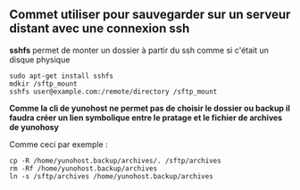 ## Commet utiliser pour sauvegarder sur un serveur distant avec une connexion ssh

**sshfs** permet de monter un dossier à partir du ssh comme si c'était un disque physique
```
sudo apt-get install sshfs
mdkir /sftp_mount
sshfs user@example.com:/remote/directory /sftp_mount
```

**Comme la cli de yunohost ne permet pas de choisir le dossier ou backup il faudra créer un lien symbolique entre le pratage et le fichier de archives de yunohosy**

Comme ceci par exemple :
```
cp -R /home/yunohost.backup/archives/. /sftp/archives
rm -Rf /home/yunohost.backup/archives
ln -s /sftp/archives /home/yunohost.backup/archives
```

